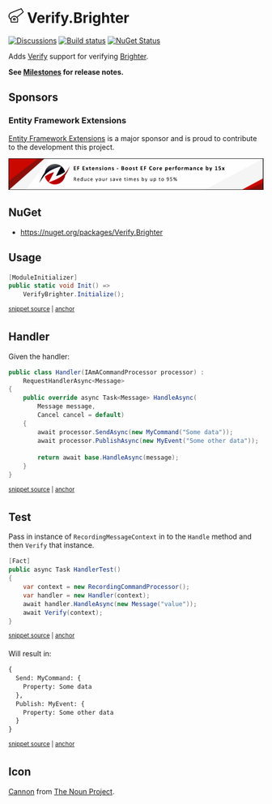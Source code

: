 # <img src="/src/icon.png" height="30px"> Verify.Brighter

[![Discussions](https://img.shields.io/badge/Verify-Discussions-yellow?svg=true&label=)](https://github.com/orgs/VerifyTests/discussions)
[![Build status](https://ci.appveyor.com/api/projects/status/qwqcg22d7v2awni7?svg=true)](https://ci.appveyor.com/project/SimonCropp/Verify-Brighter)
[![NuGet Status](https://img.shields.io/nuget/v/Verify.Brighter.svg)](https://www.nuget.org/packages/Verify.Brighter/)

Adds [Verify](https://github.com/VerifyTests/Verify) support for verifying [Brighter](https://www.goparamore.io/).

**See [Milestones](../../milestones?state=closed) for release notes.**


## Sponsors


### Entity Framework Extensions<!-- include: zzz. path: /docs/zzz.include.md -->

[Entity Framework Extensions](https://entityframework-extensions.net/) is a major sponsor and is proud to contribute to the development this project.

[![Entity Framework Extensions](docs/zzz.png)](https://entityframework-extensions.net)<!-- endInclude -->


## NuGet

 * https://nuget.org/packages/Verify.Brighter


## Usage

<!-- snippet: Enable -->
<a id='snippet-Enable'></a>
```cs
[ModuleInitializer]
public static void Init() =>
    VerifyBrighter.Initialize();
```
<sup><a href='/src/Tests/ModuleInitializer.cs#L3-L9' title='Snippet source file'>snippet source</a> | <a href='#snippet-Enable' title='Start of snippet'>anchor</a></sup>
<!-- endSnippet -->


## Handler

Given the handler:

<!-- snippet: Handler -->
<a id='snippet-Handler'></a>
```cs
public class Handler(IAmACommandProcessor processor) :
    RequestHandlerAsync<Message>
{
    public override async Task<Message> HandleAsync(
        Message message,
        Cancel cancel = default)
    {
        await processor.SendAsync(new MyCommand("Some data"));
        await processor.PublishAsync(new MyEvent("Some other data"));

        return await base.HandleAsync(message);
    }
}
```
<sup><a href='/src/Tests/Tests.cs#L30-L46' title='Snippet source file'>snippet source</a> | <a href='#snippet-Handler' title='Start of snippet'>anchor</a></sup>
<!-- endSnippet -->


## Test

Pass in instance of `RecordingMessageContext` in to the `Handle` method and then `Verify` that instance.

<!-- snippet: HandlerTest -->
<a id='snippet-HandlerTest'></a>
```cs
[Fact]
public async Task HandlerTest()
{
    var context = new RecordingCommandProcessor();
    var handler = new Handler(context);
    await handler.HandleAsync(new Message("value"));
    await Verify(context);
}
```
<sup><a href='/src/Tests/Tests.cs#L7-L18' title='Snippet source file'>snippet source</a> | <a href='#snippet-HandlerTest' title='Start of snippet'>anchor</a></sup>
<!-- endSnippet -->

Will result in:

<!-- snippet: Tests.HandlerTest.verified.txt -->
<a id='snippet-Tests.HandlerTest.verified.txt'></a>
```txt
{
  Send: MyCommand: {
    Property: Some data
  },
  Publish: MyEvent: {
    Property: Some other data
  }
}
```
<sup><a href='/src/Tests/Tests.HandlerTest.verified.txt#L1-L8' title='Snippet source file'>snippet source</a> | <a href='#snippet-Tests.HandlerTest.verified.txt' title='Start of snippet'>anchor</a></sup>
<!-- endSnippet -->


## Icon

[Cannon](https://thenounproject.com/term/cannon/2181690/) from [The Noun Project](https://thenounproject.com/).
